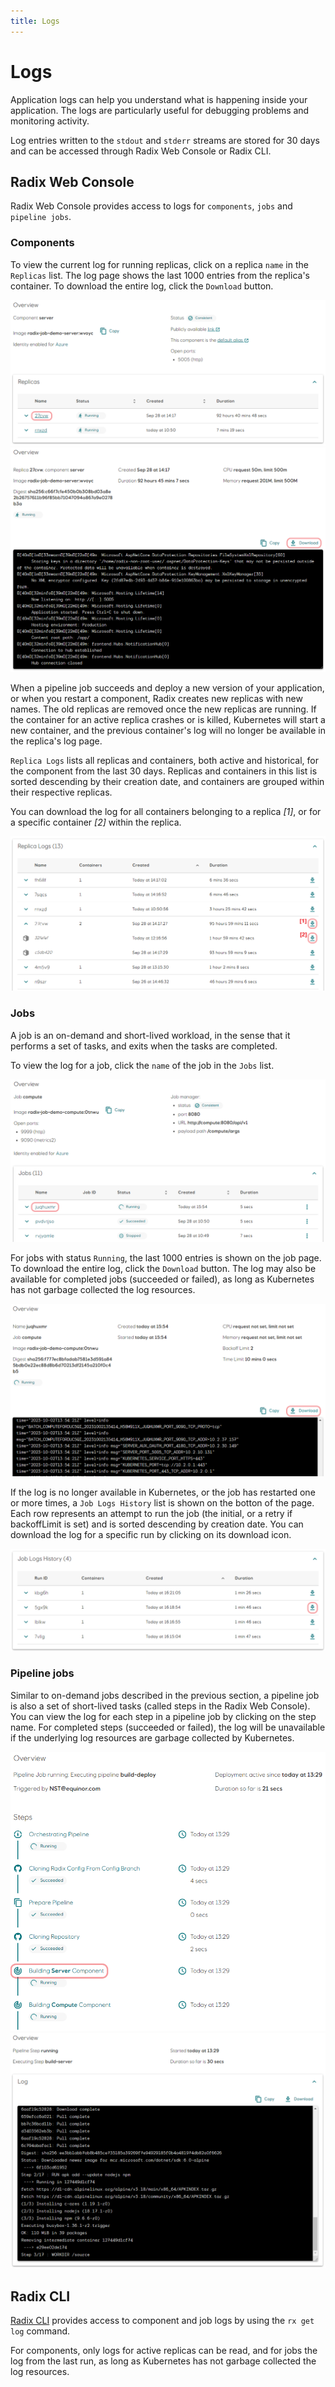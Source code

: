 ```yaml
---
title: Logs
---
```


# Logs

Application logs can help you understand what is happening inside your application. The logs are particularly useful for debugging problems and monitoring activity.

Log entries written to the `stdout` and `stderr` streams are stored for 30 days and can be accessed through Radix Web Console or Radix CLI. 

## Radix Web Console

Radix Web Console provides access to logs for `components`, `jobs` and `pipeline jobs`. 

### Components

To view the current log for running replicas, click on a replica `name` in the `Replicas` list. The log page shows the last 1000 entries from the replica's container. To download the entire log, click the `Download` button.

![Replica list](component-active-replicas.png)
![Replica container log](component-replica-log.png)

When a pipeline job succeeds and deploy a new version of your application, or when you restart a component, Radix creates new replicas with new names. The old replicas are removed once the new replicas are running. If the container for an active replica crashes or is killed, Kubernetes will start a new container, and the previous container's log will no longer be available in the replica's log page.

`Replica Logs` lists all replicas and containers, both active and historical, for the component from the last 30 days. Replicas and containers in this list is sorted descending by their creation date, and containers are grouped within their respective replicas.

You can download the log for all containers belonging to a replica _[1]_, or for a specific container _[2]_ within the replica.

![Replica log](replica-log.png)

### Jobs

A job is an on-demand and short-lived workload, in the sense that it performs a set of tasks, and exits when the tasks are completed.

To view the log for a job, click the `name` of the job in the `Jobs` list.

![Job running](job-list-running.png)

For jobs with status `Running`, the last 1000 entries is shown on the job page. To download the entire log, click the `Download` button. The log may also be available for completed jobs (succeeded or failed), as long as Kubernetes has not garbage collected the log resources.

![Job log](job-with-log.png)

If the log is no longer available in Kubernetes, or the job has restarted one or more times, a `Job Logs History` list is shown on the botton of the page. Each row represents an attempt to run the job (the initial, or a retry if backoffLimit is set) and is sorted descending by creation date. You can download the log for a specific run by clicking on its download icon. 

![Job run log](job-run-log.png)

### Pipeline jobs

Similar to on-demand jobs described in the previous section, a pipeline job is also a set of short-lived tasks (called steps in the Radix Web Console).
You can view the log for each step in a pipeline job by clicking on the step name. For completed steps (succeeded or failed), the log will be unavailable if the underlying log resources are garbage collected by Kubernetes.

![Job steps](job-steps.png)
![Step log](step-log.png)



## Radix CLI

[Radix CLI](../topic-radix-cli/) provides access to component and job logs by using the `rx get log` command.

For components, only logs for active replicas can be read, and for jobs the log from the last run, as long as Kubernetes has not garbage collected the log resources.

